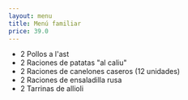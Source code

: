 ```yaml
---
layout: menu
title: Menú familiar
price: 39.0
---
```


* 2 Pollos a l'ast
* 2 Raciones de patatas "al caliu"
* 2 Raciones de canelones caseros (12 unidades)
* 2 Raciones de ensaladilla rusa
* 2 Tarrinas de allioli